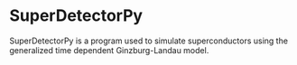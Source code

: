 # SuperDetectorPy

SuperDetectorPy is a program used to simulate superconductors using the
generalized time dependent Ginzburg-Landau model.   